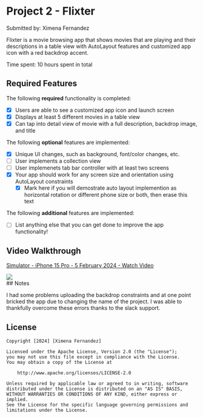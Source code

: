 # Project 2 - Flixter

Submitted by: Ximena Fernandez

Flixter is a movie browsing app that shows movies that are playing and their descriptions in a table view with AutoLayout features and customized
app icon with a red backdrop accent.

Time spent: 10 hours spent in total

## Required Features

The following **required** functionality is completed:

- [X] Users are able to see a customized app icon and launch screen
- [X] Displays at least 5 different movies in a table view
- [X] Can tap into detail view of movie with a full description, backdrop image, and title
 
The following **optional** features are implemented:

- [X] Unique UI changes, such as background, font/color changes, etc.
- [ ] User implements a collection view
- [ ] User implemenets tab bar controller with at least two screens
- [X] Your app should work for any screen size and orientation using AutoLayout constraints
  - [X] Mark here if you will demostrate auto layout implemention as horizontal rotation or different phone size or both, then erase this text

The following **additional** features are implemented:

- [ ] List anything else that you can get done to improve the app functionality!

## Video Walkthrough
<div>
    <a href="https://www.loom.com/share/3eef5cd99d76407fb591ed104e3530eb">
      <p>Simulator - iPhone 15 Pro - 5 February 2024 - Watch Video</p>
    </a>
    <a href="https://www.loom.com/share/3eef5cd99d76407fb591ed104e3530eb">
      <img style="max-width:300px;" src="https://cdn.loom.com/sessions/thumbnails/3eef5cd99d76407fb591ed104e3530eb-with-play.gif">
    </a>
  </div>
## Notes

I had some problems uploading the backdrop constraints and at one point bricked the app due to changing the name of the project. I was able
to thankfully overcome these errors thanks to the slack support.

## License

    Copyright [2024] [Ximena Fernandez]

    Licensed under the Apache License, Version 2.0 (the "License");
    you may not use this file except in compliance with the License.
    You may obtain a copy of the License at

        http://www.apache.org/licenses/LICENSE-2.0

    Unless required by applicable law or agreed to in writing, software
    distributed under the License is distributed on an "AS IS" BASIS,
    WITHOUT WARRANTIES OR CONDITIONS OF ANY KIND, either express or implied.
    See the License for the specific language governing permissions and
    limitations under the License.
